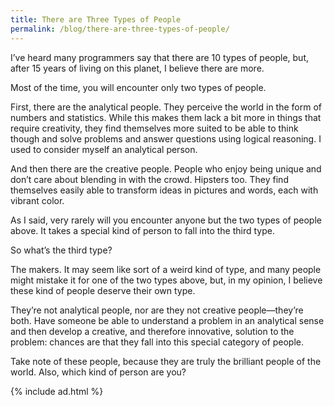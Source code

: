 ```yaml
---
title: There are Three Types of People
permalink: /blog/there-are-three-types-of-people/
---
```


I’ve heard many programmers say that there are 10 types of people, but, after 15 years of living on this planet, I believe there are more.

Most of the time, you will encounter only two types of people.

First, there are the analytical people. They perceive the world in the form of numbers and statistics. While this makes them lack a bit more in things that require creativity, they find themselves more suited to be able to think though and solve problems and answer questions using logical reasoning. I used to consider myself an analytical person.

And then there are the creative people. People who enjoy being unique and don’t care about blending in with the crowd. Hipsters too. They find themselves easily able to transform ideas in pictures and words, each with vibrant color.

As I said, very rarely will you encounter anyone but the two types of people above. It takes a special kind of person to fall into the third type.

So what’s the third type?

The makers. It may seem like sort of a weird kind of type, and many people might mistake it for one of the two types above, but, in my opinion, I believe these kind of people deserve their own type.

They’re not analytical people, nor are they not creative people—they’re both. Have someone be able to understand a problem in an analytical sense and then develop a creative, and therefore innovative, solution to the problem: chances are that they fall into this special category of people.

Take note of these people, because they are truly the brilliant people of the world. Also, which kind of person are you?

{% include ad.html %}